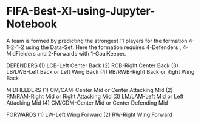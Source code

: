 # FIFA-Best-XI-using-Jupyter-Notebook
A team is formed by predicting the strongest 11 players for the formation 4-1-2-1-2 using the Data-Set. Here the formation requires 
4-Defenders , 4-MidFielders and 2-Forwards with 1-GoalKeeper. 

DEFENDERS 
(1) LCB-Left Center Back 
(2) RCB-Right Center Back
(3) LB/LWB-Left Back or Left Wing Back 
(4) RB/RWB-Right Back or Right Wing Back

MIDFIELDERS
(1) CM/CAM-Center Mid or Center Attacking Mid
(2) RM/RAM-Right Mid or Right Attacking Mid
(3) LM/LAM-Left Mid or Left Attacking Mid
(4) CM/CDM-Center Mid or Center Defending Mid

FORWARDS
(1) LW-Left Wing Forward
(2) RW-Right Wing Forward

